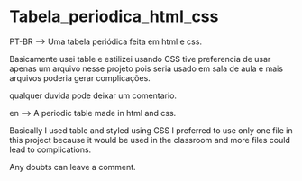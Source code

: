 # Tabela_periodica_html_css

PT-BR --> Uma tabela periódica feita em html e css.

Basicamente usei table e estilizei usando CSS tive preferencia de usar apenas um arquivo nesse projeto pois seria usado em sala de aula e mais arquivos
poderia gerar complicações.

qualquer duvida pode deixar um comentario.

en --> A periodic table made in html and css.

Basically I used table and styled using CSS I preferred to use only one file in this project because it would be used in the classroom and more files
could lead to complications.

Any doubts can leave a comment.
